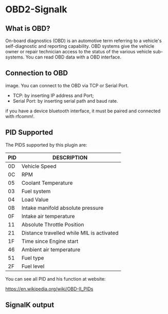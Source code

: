# OBD2-Signalk
## What is OBD?
On-board diagnostics (OBD) is an automotive term referring to a vehicle's self-diagnostic and reporting capability. OBD systems give the vehicle owner or repair technician access to the status of the various vehicle sub-systems. 
You can read OBD data with a OBD interface. 

## Connection to OBD
image.
You can connect to the OBD via TCP or Serial Port. 

- TCP: by inserting IP address and Port;
- Serial Port: by inserting serial path and baud rate. 

if you have a device bluetooth interface, it must be paired and connected with rfcomm!.

## PID Supported
The PIDS supported by this plugin are:

| PID | DESCRIPTION |
|-----|-------------|
| 0D  | Vehicle Speed |
| 0C  | RPM |
| 05  | Coolant Temperature |
| 03  | Fuel system |
| 04  | Load Value |
| 0B  | Intake manifold absolute pressure |
| 0F  | Intake air temperature |
| 11  | Absolute Throttle Position |
| 21  | Distance travelled while MIL is activated |
| 1F  | Time since Engine start |
| 46  | Ambient air temperature |
| 51  | Fuel type |
| 2F  | Fuel level |

You can see all PID and his function at website: 

https://en.wikipedia.org/wiki/OBD-II_PIDs

## SignalK output






